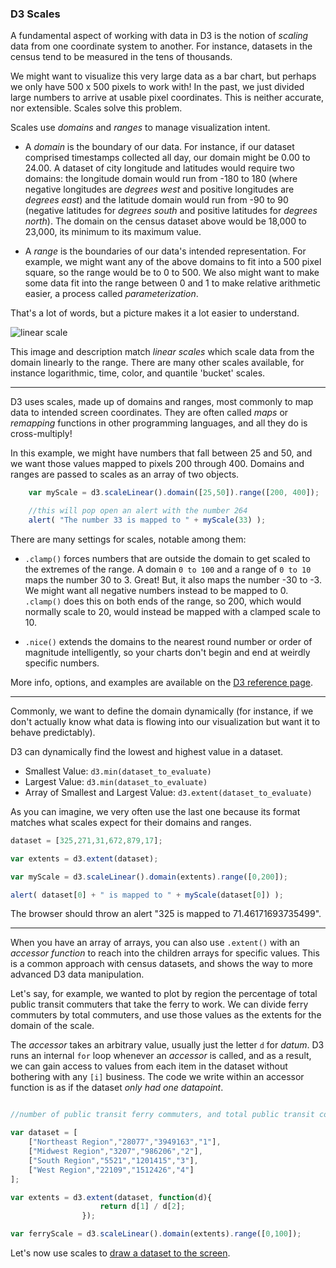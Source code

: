 ### D3 Scales

A fundamental aspect of working with data in D3 is the notion of *scaling* data from one coordinate system to another. For instance, datasets in the census tend to be measured in the tens of thousands. 

We might want to visualize this very large data as a bar chart, but perhaps we only have 500 x 500 pixels to work with! In the past, we just divided large numbers to arrive at usable pixel coordinates. This is neither accurate, nor extensible. Scales solve this problem.

Scales use *domains* and *ranges* to manage visualization intent. 

- A *domain* is the boundary of our data. For instance, if our dataset comprised timestamps collected all day, our domain might be 0.00 to 24.00. A dataset of city longitude and latitudes would require two domains: the longitude domain would run from -180 to 180 (where negative longitudes are *degrees west* and positive longitudes are *degrees east*) and the latitude domain would run from -90 to 90 (negative latitudes for *degrees south* and positive latitudes for *degrees north*). The domain on the census dataset above would be 18,000 to 23,000, its minimum to its maximum value.

- A *range* is the boundaries of our data's intended representation. For example, we might want any of the above domains to fit into a 500 pixel square, so the range would be to 0 to 500. We also might want to make some data fit into the range between 0 and 1 to make relative arithmetic easier, a process called *parameterization*.

That's a lot of words, but a picture makes it a lot easier to understand.

![linear scale](http://www.jeromecukier.net/wp-content/uploads/2011/08/d3scale1.png)

This image and description match *linear scales* which scale data from the domain linearly to the range. There are many other scales available, for instance logarithmic, time, color, and quantile 'bucket' scales.

-----

D3 uses scales, made up of domains and ranges, most commonly to map data to intended screen coordinates. They are often called *maps* or *remapping* functions in other programming languages, and all they do is cross-multiply!

In this example, we might have numbers that fall between 25 and 50, and we want those values mapped to pixels 200 through 400. Domains and ranges are passed to scales as an array of two objects.

```js
	var myScale = d3.scaleLinear().domain([25,50]).range([200, 400]);

	//this will pop open an alert with the number 264
	alert( "The number 33 is mapped to " + myScale(33) );

```

There are many settings for scales, notable among them: 

- `.clamp()` forces numbers that are outside the domain to get scaled to the extremes of the range. A domain `0 to 100` and a range of `0 to 10` maps the number 30 to 3. Great! But, it also maps the number -30 to -3. We might want all negative numbers instead to be mapped to 0. `.clamp()` does this on both ends of the range, so 200, which would normally scale to 20, would instead be mapped with a clamped scale to 10. 

- `.nice()` extends the domains to the nearest round number or order of magnitude intelligently, so your charts don't begin and end at weirdly specific numbers.

More info, options, and examples are available on the [D3 reference page](https://github.com/d3/d3-scale).

-----

Commonly, we want to define the domain dynamically (for instance, if we don't actually know what data is flowing into our visualization but want it to behave predictably).

D3 can dynamically find the lowest and highest value in a dataset.

- Smallest Value: `d3.min(dataset_to_evaluate)` 
- Largest Value: `d3.min(dataset_to_evaluate)` 
- Array of Smallest and Largest Value: `d3.extent(dataset_to_evaluate)`

As you can imagine, we very often use the last one because its format matches what scales expect for their domains and ranges.

```js
dataset = [325,271,31,672,879,17];

var extents = d3.extent(dataset);

var myScale = d3.scaleLinear().domain(extents).range([0,200]);

alert( dataset[0] + " is mapped to " + myScale(dataset[0]) );
```

The browser should throw an alert "325 is mapped to 71.46171693735499".

------

When you have an array of arrays, you can also use `.extent()` with an *accessor function* to reach into the children arrays for specific values. This is a common approach with census datasets, and shows the way to more advanced D3 data manipulation.

Let's say, for example, we wanted to plot by region the percentage of total public transit commuters that take the ferry to work. We can divide ferry commuters by total commuters, and use those values as the extents for the domain of the scale.

The *accessor* takes an arbitrary value, usually just the letter `d` for *datum*. D3 runs an internal `for` loop whenever an *accessor* is called, and as a result, we can gain access to values from each item in the dataset without bothering with any `[i]` business. The code we write within an accessor function is as if the dataset *only had one datapoint*.

```js

//number of public transit ferry commuters, and total public transit commuters, per US geographic region

var dataset = [
	["Northeast Region","28077","3949163","1"],
	["Midwest Region","3207","986206","2"],
	["South Region","5521","1201415","3"],
	["West Region","22109","1512426","4"]
];

var extents = d3.extent(dataset, function(d){
					return d[1] / d[2];
				});

var ferryScale = d3.scaleLinear().domain(extents).range([0,100]);

```

Let's now use scales to [draw a dataset to the screen](line.md).

